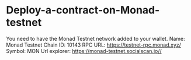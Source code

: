 # Deploy-a-contract-on-Monad-testnet
You need to have the Monad Testnet network added to your wallet.
Name: Monad Testnet
Chain ID: 10143
RPC URL: https://testnet-rpc.monad.xyz/
Symbol: MON
Url explorer: https://monad-testnet.socialscan.io//

